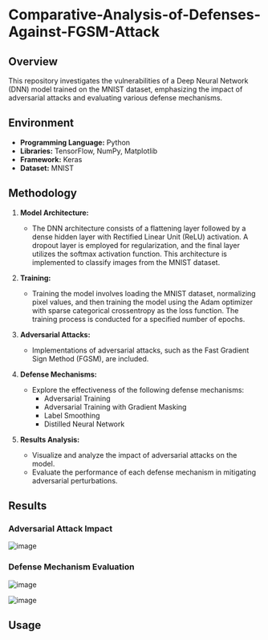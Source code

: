 # Comparative-Analysis-of-Defenses-Against-FGSM-Attack
## Overview

This repository investigates the vulnerabilities of a Deep Neural Network (DNN) model trained on the MNIST dataset, emphasizing the impact of adversarial attacks and evaluating various defense mechanisms.

## Environment

- **Programming Language:** Python
- **Libraries:** TensorFlow, NumPy, Matplotlib
- **Framework:** Keras
- **Dataset:** MNIST

## Methodology

1. **Model Architecture:**
   - The DNN architecture consists of a flattening layer followed by a dense hidden layer with Rectified Linear Unit (ReLU) activation. A dropout layer is employed for regularization, and the final layer utilizes the softmax activation function. This architecture is implemented to classify images from the MNIST dataset.

2. **Training:**
   - Training the model involves loading the MNIST dataset, normalizing pixel values, and then training the model using the Adam optimizer with sparse categorical crossentropy as the loss function. The training process is conducted for a specified number of epochs.

3. **Adversarial Attacks:**
   - Implementations of adversarial attacks, such as the Fast Gradient Sign Method (FGSM), are included.

4. **Defense Mechanisms:**
   - Explore the effectiveness of the following defense mechanisms:
     - Adversarial Training
     - Adversarial Training with Gradient Masking
     - Label Smoothing
     - Distilled Neural Network

5. **Results Analysis:**
   - Visualize and analyze the impact of adversarial attacks on the model.
   - Evaluate the performance of each defense mechanism in mitigating adversarial perturbations.

## Results

### Adversarial Attack Impact

![image](https://github.com/poornikabonam/Comparative-Analysis-of-Defenses-Against-FGSM-Attack-/assets/97566249/52075ee9-7066-4738-b84f-e5f19606fa09)


### Defense Mechanism Evaluation

![image](https://github.com/poornikabonam/Comparative-Analysis-of-Defenses-Against-FGSM-Attack-/assets/97566249/d2f8506f-32ca-469f-81f8-e3639f6ebd07)

![image](https://github.com/poornikabonam/Comparative-Analysis-of-Defenses-Against-FGSM-Attack-/assets/97566249/ab4e65c6-2d41-4250-be9e-4706be495e9e)


## Usage

